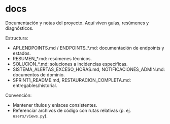 # docs

Documentación y notas del proyecto. Aquí viven guías, resúmenes y diagnósticos.

Estructura:
- API_ENDPOINTS.md / ENDPOINTS_*.md: documentación de endpoints y estados.
- RESUMEN_*.md: resúmenes técnicos.
- SOLUCION_*.md: soluciones a incidencias específicas.
- SISTEMA_ALERTAS_EXCESO_HORAS.md, NOTIFICACIONES_ADMIN.md: documentos de dominio.
- SPRINT1_README.md, RESTAURACION_COMPLETA.md: entregables/historial.

Convención:
- Mantener títulos y enlaces consistentes.
- Referenciar archivos de código con rutas relativas (p. ej. `users/views.py`).
